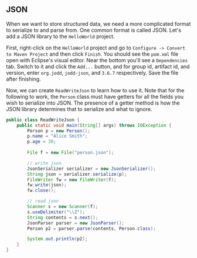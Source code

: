 ## JSON

When we want to store structured data, we need a more complicated format to serialize to and parse from. One common format is called JSON. Let's add a JSON library to the `HelloWorld` project.

First, right-click on the `HelloWorld` project and go to `Configure -> Convert to Maven Project` and then click `Finish`. You should see the `pom.xml` file open with Eclipse's visual editor. Near the bottom you'll see a `Dependencies` tab. Switch to it and click the `Add...` button, and for group id, artifact id, and version, enter `org.jodd`, `jodd-json`, and `3.6.7` respectively. Save the file after finishing.

Now, we can create `ReadWriteJson` to learn how to use it. Note that for the following to work, the `Person` class must have getters for all the fields you wish to serialize into JSON. The presence of a getter method is how the JSON library determines that to serialize and what to ignore.

```java
public class ReadWriteJson {
    public static void main(String[] args) throws IOException {
        Person p = new Person();
        p.name = "Alice Smith";
        p.age = 30;
        
        File f = new File("person.json");

        // write json
        JsonSerializer serializer = new JsonSerializer();
        String json = serializer.serialize(p);
        FileWriter fw = new FileWriter(f);
        fw.write(json);
        fw.close();

        // read json
        Scanner s = new Scanner(f);
        s.useDelimiter("\\Z");
        String contents = s.next();
        JsonParser parser = new JsonParser();
        Person p2 = parser.parse(contents, Person.class);

        System.out.println(p2);
    }
}
```
